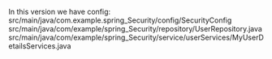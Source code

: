 In this version we have config:
src/main/java/com.example.spring_Security/config/SecurityConfig
src/main/java/com/example/spring_Security/repository/UserRepository.java
src/main/java/com/example/spring_Security/service/userServices/MyUserDetailsServices.java